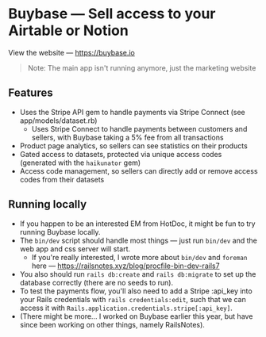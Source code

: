# Buybase — Sell access to your Airtable or Notion

View the website — https://buybase.io

> Note: The main app isn't running anymore, just the marketing website

## Features
- Uses the Stripe API gem to handle payments via Stripe Connect (see app/models/dataset.rb)
  - Uses Stripe Connect to handle payments between customers and sellers, with Buybase taking a 5% fee from all transactions
- Product page analytics, so sellers can see statistics on their products
- Gated access to datasets, protected via unique access codes (generated with the `haikunator` gem)
- Access code management, so sellers can directly add or remove access codes from their datasets

## Running locally
- If you happen to be an interested EM from HotDoc, it might be fun to try running Buybase locally.
- The `bin/dev` script should handle most things — just run `bin/dev` and the web app and css server will start.
  - If you're really interested, I wrote more about `bin/dev` and `foreman` here — https://railsnotes.xyz/blog/procfile-bin-dev-rails7  
- You also should run `rails db:create` and `rails db:migrate` to set up the database correctly (there are no seeds to run).
- To test the payments flow, you'll also need to add a Stripe :api_key into your Rails credentials with `rails credentials:edit`, such that we can access it with `Rails.application.credentials.stripe[:api_key]`.
- (There might be more... I worked on Buybase earlier this year, but have since been working on other things, namely RailsNotes).
